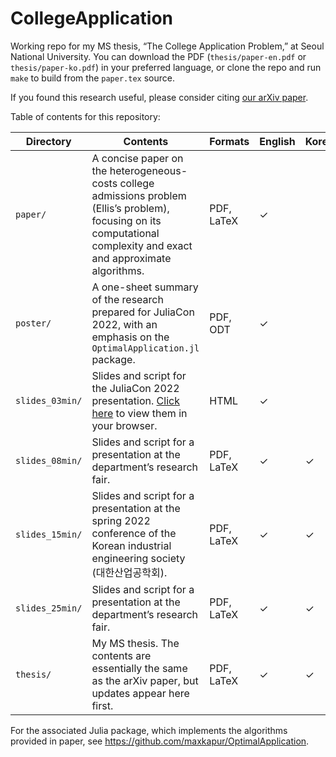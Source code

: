 # CollegeApplication
Working repo for my MS thesis, “The College Application Problem,” at Seoul National University. You can download the PDF (`thesis/paper-en.pdf` or `thesis/paper-ko.pdf`) in your preferred language, or clone the repo and run `make` to build from the `paper.tex` source.

If you found this research useful, please consider citing [our arXiv paper](https://arxiv.org/abs/2205.01869).

Table of contents for this repository:

| Directory | Contents | Formats | English | Korean |
|-----------|----------|---------|---------|--------|
| `paper/`        |  A concise paper on the heterogeneous-costs college admissions problem (Ellis’s problem), focusing on its computational complexity and exact and approximate algorithms. | PDF, LaTeX | ✓ | | 
| `poster/`       |  A one-sheet summary of the research prepared for JuliaCon 2022, with an emphasis on the `OptimalApplication.jl` package. | PDF, ODT | ✓ | |
| `slides_03min/` |  Slides and script for the JuliaCon 2022 presentation. [Click here](https://maxkapur.com/CollegeApplication/) to view them in your browser. | HTML | ✓ | |
| `slides_08min/` |  Slides and script for a presentation at the department’s research fair. | PDF, LaTeX | ✓ | ✓ |
| `slides_15min/` |  Slides and script for a presentation at the spring 2022 conference of the Korean industrial engineering society (대한산업공학회). | PDF, LaTeX | ✓ | ✓ |
| `slides_25min/` |  Slides and script for a presentation at the department’s research fair. | PDF, LaTeX | ✓ | ✓ |
| `thesis/`       |  My MS thesis. The contents are essentially the same as the arXiv paper, but updates appear here first. | PDF, LaTeX | ✓ | ✓ |

For the associated Julia package, which implements the algorithms provided in paper, see https://github.com/maxkapur/OptimalApplication.
